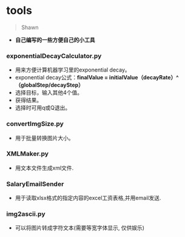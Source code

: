 # tools

> Shawn

* **自己编写的一些方便自己的小工具**

### exponentialDecayCalculator.py
* 用来方便计算机器学习里的exponential decay。
* exponential decay公式：**finalValue = initialValue（decayRate）^（globalStep/decayStep）**
* 选择目标，输入其他4个值。
* 获得结果。
* 选择时可用q或Q退出。

### convertImgSize.py
* 用于批量转换图片大小。

### XMLMaker.py
* 用文本文件生成xml文件.

### SalaryEmailSender
* 用于读取xlsx格式的指定内容的excel工资表格,并用email发送.

### img2ascii.py
* 可以将图片转成字符文本(需要等宽字体显示, 仅供娱乐)
